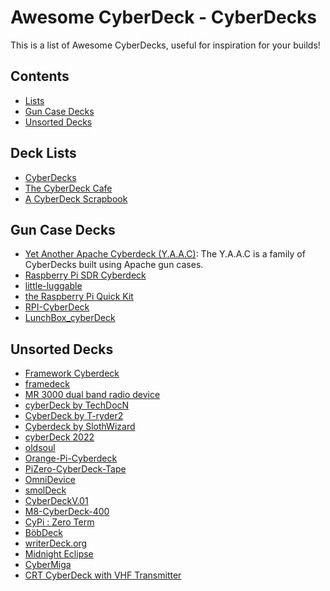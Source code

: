 <!-- ======================================== cyberdecks.md Start ======================================== -->


<!-- ------------------------------ Intro Start ------------------------------ -->

# Awesome CyberDeck - CyberDecks

This is a list of Awesome CyberDecks, useful for inspiration for your builds!

<!-- ------------------------------ Intro End ------------------------------ -->


<!-- ------------------------------ Overview Start ------------------------------ -->

## Contents
- [Lists](#Deck-Lists)
- [Gun Case Decks](#Gun-Case-Decks)
- [Unsorted Decks](#Unsorted-Decks)

<!-- ------------------------------ Overview End ------------------------------ -->


<!-- ------------------------------ Lists Start ------------------------------ -->

## Deck Lists
- [CyberDecks](https://www.reddit.com/r/cyberDeck/)
- [The CyberDeck Cafe](https://cyberdeck.cafe/)
- [A CyberDeck Scrapbook](https://scrapbox.io/CYBERDECK/)

<!-- ------------------------------ Lists End ------------------------------ -->


<!-- ------------------------------ Gun Case Start ------------------------------ -->

## Gun Case Decks
- [Yet Another Apache Cyberdeck (Y.A.A.C)](https://www.reddit.com/r/cyberdeck/): The Y.A.A.C is a family of CyberDecks built using Apache gun cases.
- [Raspberry Pi SDR Cyberdeck](https://hackaday.io/project/174301-raspberry-pi-sdr-cyberdeck)
- [little-luggable](https://github.com/jbmorley/little-luggable)
- [the Raspberry Pi Quick Kit](https://www.doscher.com/the-raspberry-pi-quick-kit/)
- [RPI-CyberDeck](https://github.com/JFisch25200/RPI-CyberDeck)
- [LunchBox_cyberDeck](https://github.com/AndresBorray/LunchBox_cyberDeck)

<!-- ------------------------------ Gun Case End ------------------------------ -->


<!-- ------------------------------ Unsorted Start ------------------------------ -->

## Unsorted Decks
- [Framework Cyberdeck](https://github.com/BenMakesEverything/cyberdeck)
- [framedeck](https://github.com/brickbots/framedeck)
- [MR 3000 dual band radio device](https://parallax_punch.artstation.com/projects/XL6eL)
- [cyberDeck by TechDocN](https://github.com/TechDocN/cyberDeck)
- [CyberDeck by T-ryder2](https://github.com/T-ryder2/CyberDeck)
- [Cyberdeck by SlothWizard](https://github.com/Sloth-Wizard/CyberDeck)
- [cyberDeck 2022](https://github.com/wdbm/cyberDeck_2022)
- [oldsoul](https://github.com/rconjoe/oldsoul)
- [Orange-Pi-Cyberdeck](https://github.com/Skitz67/Orange-Pi-Cyberdeck)
- [PiZero-CyberDeck-Tape](https://github.com/krum04/PiZero-CyberDeck-Tape)
- [OmniDevice](https://github.com/spacecadet85/CyberDeck--OmniDevice)
- [smolDeck](https://github.com/cjdaly/smolDeck)
- [CyberDeckV.01](https://github.com/ailynux/CyberDeckV.01)
- [M8-CyberDeck-400](https://github.com/Omodaka9375/M8-CyberDeck-400)
- [CyPi : Zero Term](https://github.com/Infer4Y/CyPi-Zero-Term)
- [BöbDeck](https://github.com/BobGaemes/BobDeck)
- [writerDeck.org](https://github.com/brsloan/writerDeck)
- [Midnight Eclipse](https://github.com/paradoxzss/Project-Midnight-Eclipse)
- [CyberMiga](https://github.com/SquishVic/CyberMiga)
- [CRT CyberDeck with VHF Transmitter](https://www.reddit.com/r/cyberDeck/comments/1e2habi/my_first_cyberdeck/)

<!-- ------------------------------ Unsorted End ------------------------------ -->


<!-- ------------------------------ Outro Start ------------------------------ -->

<!-- ------------------------------ Outro End ------------------------------ -->


<!-- ======================================== cyberdecks.md End ======================================== -->
